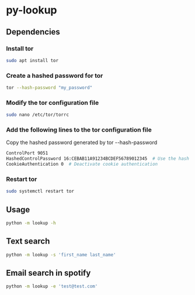 # py-lookup

## Dependencies

### Install tor
```bash
sudo apt install tor
```
### Create a hashed password for tor
```bash
tor --hash-password "my_password"
```
### Modify the tor configuration file
```bash
sudo nano /etc/tor/torrc
```
### Add the following lines to the tor configuration file
Copy the hashed password generated by tor --hash-password
```bash
ControlPort 9051
HashedControlPassword 16:CEBAB11A91234BCDEF56789012345  # Use the hash generated by tor --hash-password
CookieAuthentication 0  # Deactivate cookie authentication
```
### Restart tor
```bash
sudo systemctl restart tor
```

## Usage

```bash
python -m lookup -h
```

## Text search
```bash
python -m lookup -s 'first_name last_name'
```
  
## Email search in spotify  
```bash
python -m lookup -e 'test@test.com'
```